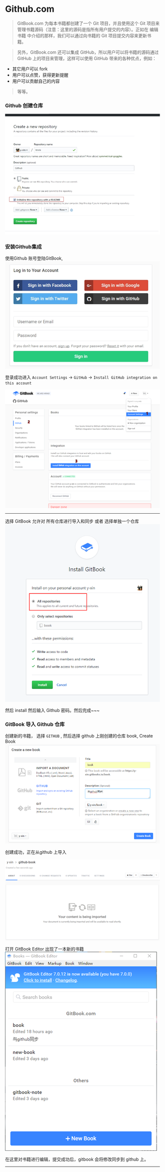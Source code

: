 # Github.com

> GitBook.com 为每本书籍都创建了一个 Git 项目，并且使用这个 Git 项目来管理书籍源码（注意：这里的源码是指所有用户提交的内容）。正如在 编辑书籍 中介绍的那样，我们可以通过向书籍的 Git 项目提交内容来更新书籍。

> 另外，GitBook.com 还可以集成 GitHub，所以用户可以将书籍的源码通过 GitHub 上的项目来管理，这样可以使用 GitHub 带来的各种优点，例如：
* 其它用户可以 fork
* 用户可以点赞，获得更新提醒
* 用户可以贡献自己的内容

> 等等。

### Github 创建仓库
![](/assets/360桌面截图20171122173957.jpg)


### 安装Github集成
使用Github 账号登陆GitBook, 
![](/assets/360桌面截图20171122174843.jpg)

登录成功进入 `Account Settings` -> `GitHub` -> `Install GitHub integration on this account`

![](/assets/snipaste_20171123_172124.png)
***

选择 GitBook 允许对 所有仓库进行导入和同步 或者 选择单独一个仓库
![](/assets/snipaste_20171123_172401.png)

然后 install 然后输入 Github 密码。然后完成~~~

### GitBook 导入 Github 仓库

创建新的书籍， 选择 `GITHUB` , 然后选择 github 上刚创建的仓库 book, Create Book
![](/assets/snipaste_20171123_174750.png)

创建成功，正在从github 上导入 

![](/assets/snipaste_20171123_173929.png)

打开 GitBook Editor 出现了一本新的书籍
![](/assets/snipaste_20171124_112917.png)

在这里对书籍进行编辑，提交成功后，gitbook 会将修改同步到 github 上。

***

